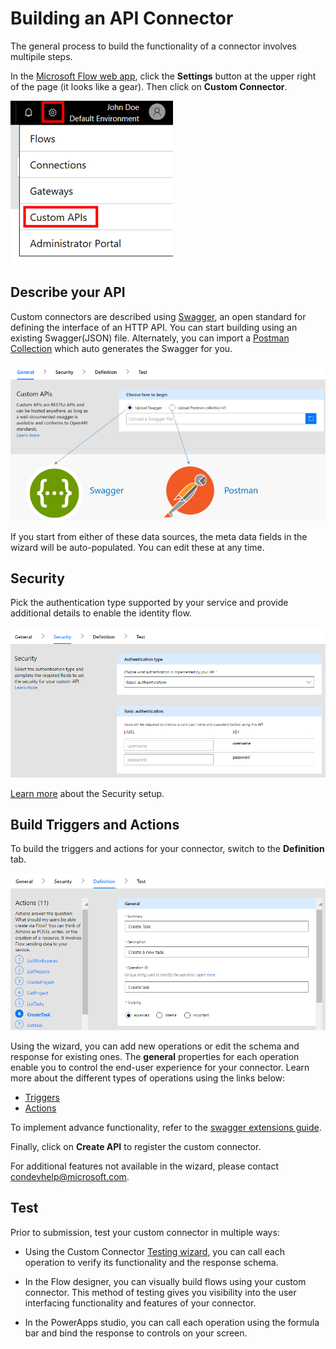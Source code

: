 # Building an API Connector

The general process to build the functionality of a connector involves multipile steps.

In the [Microsoft Flow web app](https://ms.flow.microsoft.com/en-us/), click the **Settings** button at the upper right of the page (it looks like a gear). Then click on **Custom Connector**.


![Finding custom connectors](./media/api-connectors/finding-custom-apis.png)

## Describe your API

Custom connectors are described using [Swagger](https://swagger.io/), an open standard for defining the interface of an HTTP API. You can start building using an existing Swagger(JSON) file. Alternately, you can import a [Postman Collection](https://www.getpostman.com/docs/collections) which auto generates the Swagger for you. 

![Define your API diagram](./media/api-connectors/build_your_api.png)

If you start from either of these data sources, the meta data fields in the wizard will be auto-populated. You can edit these at any time.  

## Security

Pick the authentication type supported by your service and provide additional details to enable the identity flow. 

![Security Diagram](./media/api-connectors/security.png)

[Learn more](register-custom-api.md) about the Security setup.

## Build Triggers and Actions

To build the triggers and actions for your connector, switch to the **Definition** tab. 

![Definition Diagram](./media/api-connectors/definition.png)

Using the wizard, you can add new operations or edit the schema and response for existing ones. The **general** properties for each operation enable you to control the end-user experience for your connector. Learn more about the different types of operations using the links below:
- [Triggers](customapi-webhooks.md)
- [Actions](register-custom-api.md)

To implement advance functionality, refer to the [swagger extensions guide](https://ms.flow.microsoft.com/en-us/documentation/customapi-how-to-swagger/). 

Finally, click on **Create API** to register the custom connector.

For additional features not available in the wizard, please contact [condevhelp@microsoft.com](mailto:condevhelp@microsoft.com).

## Test

Prior to submission, test your custom connector in multiple ways: 

- Using the Custom Connector [Testing wizard](https://flow.microsoft.com/en-us/blog/new-updates-custom-api/), you can call each operation to verify its functionality and the response schema.

- In the Flow designer, you can visually build flows using your custom connector. This method of testing gives you visibility into the user interfacing functionality and features of your connector.

- In the PowerApps studio, you can call each operation using the formula bar and bind the response to controls on your screen.
